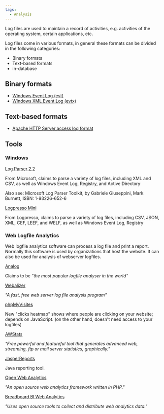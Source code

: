 ```yaml
---
tags:
  - Analysis
---
```

Log files are used to maintain a record of activities, e.g. activities
of the operating system, certain applications, etc.

Log files come in various formats, in general these formats can be
divided in the following categories:

- Binary formats
- Text-based formats
- in-database

## Binary formats

- [Windows Event Log (evt)](windows_event_log_(evt).md)
- [Windows XML Event Log (evtx)](windows_xml_event_log_(evtx).md)

## Text-based formats

- [Apache HTTP Server access log format](http://httpd.apache.org/docs/1.3/logs.html#accesslog)

## Tools

### Windows

[Log Parser 2.2](https://www.microsoft.com/en-us/download/details.aspx?id=24659)

From Microsoft, claims to parse a variety of log files, including XML
and CSV, as well as Windows Event Log, Registry, and Active Directory

Also see: Microsoft Log Parser Toolkit, by Gabriele Giuseppini, Mark
Burnett, ISBN: 1-93226-652-6

<!-- -->

[Logpresso Mini](https://github.com/logpresso/community)

From Logpresso, claims to parse a variety of log files, including CSV,
JSON, XML, CEF, LEEF, and WELF, as well as Windows Event Log, Registry

### Web Logfile Analytics

Web logfile analytics software can process a log file and print a
report. Normally this software is used by organizations that host the
website. It can also be used for analysis of webserver logfiles.

[Analog](http://www.analog.cx/)

Claims to be *"the most popular logfile analyser in the world"*

<!-- -->

[Webalizer](http://www.mrunix.net/webalizer/)

*"A fast, free web server log file analysis program"*

<!-- -->

[phpMyVisites](http://www.phpmyvisites.us/)

New "clicks heatmap" shows where people are clicking on your website;
depends on JavaScript. (on the other hand, doesn't need access to your
logfiles)

<!-- -->

[AWStats](https://awstats.sourceforge.io/)

*"Free powerful and featureful tool that generates advanced web,
streaming, ftp or mail server statistics, graphically."*

<!-- -->

[JasperReports](http://jasperforge.org/sf/projects/jasperreports)

Java reporting tool.

<!-- -->

[Open Web Analytics](http://wiki.openwebanalytics.com/index.php?title=Main_Page)

*"An open source web analytics framework written in PHP."*

<!-- -->

[Breadboard BI Web Analytics](https://sourceforge.net/projects/web-analytics/)

*"Uses open source tools to collect and distribute web analytics data."*
